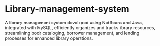 # Library-management-system
A library management system developed using NetBeans and Java, integrated with MySQL, efficiently organizes and tracks library resources, streamlining book cataloging, borrower management, and lending processes for enhanced library operations.

